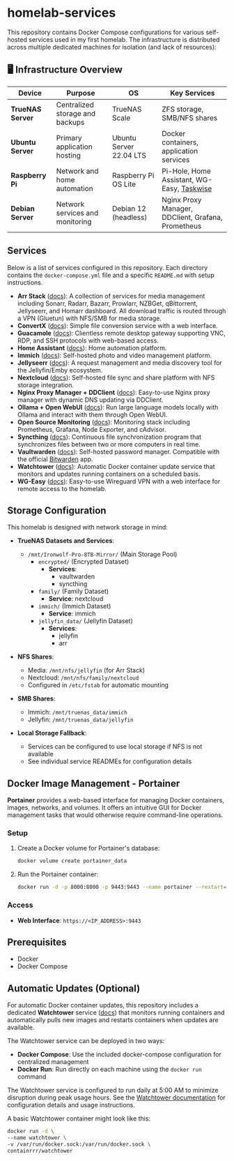 # homelab-services

This repository contains Docker Compose configurations for various self-hosted services used in my first homelab. The infrastructure is distributed across multiple dedicated machines for isolation (and lack of resources):

## 🖥️ Infrastructure Overview

| Device | Purpose | OS | Key Services |
|--------|---------|----|--------------|
| **TrueNAS Server** | Centralized storage and backups | TrueNAS Scale | ZFS storage, SMB/NFS shares |
| **Ubuntu Server** | Primary application hosting | Ubuntu Server 22.04 LTS | Docker containers, application services |
| **Raspberry Pi** | Network and home automation | Raspberry Pi OS Lite | Pi-Hole, Home Assistant, WG-Easy, [Taskwise](https://github.com/zainibeats/taskwise) |
| **Debian Server** | Network services and monitoring | Debian 12 (headless) | Nginx Proxy Manager, DDClient, Grafana, Prometheus |

## Services

Below is a list of services configured in this repository. Each directory contains the `docker-compose.yml` file and a specific `README.md` with setup instructions.

- **Arr Stack** ([docs](./arr-stack/README.md)): A collection of services for media management including Sonarr, Radarr, Bazarr, Prowlarr, NZBGet, qBittorrent, Jellyseerr, and Homarr dashboard. All download traffic is routed through a VPN (Gluetun) with NFS/SMB for media storage.
- **ConvertX** ([docs](./convertx/README.md)): Simple file conversion service with a web interface.
- **Guacamole** ([docs](./guacamole/README.md)): Clientless remote desktop gateway supporting VNC, RDP, and SSH protocols with web-based access.
- **Home Assistant** ([docs](./home-assistant/README.md)): Home automation platform.
- **Immich** ([docs](./immich/README.md)): Self-hosted photo and video management platform.
- **Jellyseerr** ([docs](./jellyseerr/README.md)): A request management and media discovery tool for the Jellyfin/Emby ecosystem.
- **Nextcloud** ([docs](./nextcloud/README.md)): Self-hosted file sync and share platform with NFS storage integration.
- **Nginx Proxy Manager + DDClient** ([docs](./nginx-ddclient/README.md)): Easy-to-use Nginx proxy manager with dynamic DNS updating via DDClient.
- **Ollama + Open WebUI** ([docs](./ollama-openwebui/README.md)): Run large language models locally with Ollama and interact with them through Open WebUI.
- **Open Source Monitoring** ([docs](./opensource-monitoring/README.md)): Monitoring stack including Prometheus, Grafana, Node Exporter, and cAdvisor.
- **Syncthing** ([docs](./syncthing/README.md)): Continuous file synchronization program that synchronizes files between two or more computers in real time.
- **Vaultwarden** ([docs](./vaultwarden/README.md)): Self-hosted password manager. Compatible with the official [Bitwarden](https://bitwarden.com/) app.
- **Watchtower** ([docs](./watchtower/README.md)): Automatic Docker container update service that monitors and updates running containers on a scheduled basis.
- **WG-Easy** ([docs](./wg-easy/README.md)): Easy-to-use Wireguard VPN with a web interface for remote access to the homelab.

## Storage Configuration

This homelab is designed with network storage in mind:

- **TrueNAS Datasets and Services**:
  - `/mnt/Ironwolf-Pro-8TB-Mirror/` (Main Storage Pool)
    - `encrypted/` (Encrypted Dataset)
      - **Services**:
        - vaultwarden
        - syncthing
    - `family/` (Family Dataset)
      - **Service**: nextcloud
    - `immich/` (Immich Dataset)
      - **Service**: immich
    - `jellyfin_data/` (Jellyfin Dataset)
      - **Services**:
        - jellyfin
        - arr

- **NFS Shares**:
  - Media: `/mnt/nfs/jellyfin` (for Arr Stack)
  - Nextcloud: `/mnt/nfs/family/nextcloud`
  - Configured in `/etc/fstab` for automatic mounting
  
- **SMB Shares**:
  - Immich: `/mnt/truenas_data/immich`
  - Jellyfin: `/mnt/truenas_data/jellyfin`

- **Local Storage Fallback**:
  - Services can be configured to use local storage if NFS is not available
  - See individual service READMEs for configuration details

## Docker Image Management - Portainer

**Portainer** provides a web-based interface for managing Docker containers, images, networks, and volumes. It offers an intuitive GUI for Docker management tasks that would otherwise require command-line operations.

### Setup

1. Create a Docker volume for Portainer's database:
   ```bash
   docker volume create portainer_data
   ```

2. Run the Portainer container:
   ```bash
   docker run -d -p 8000:8000 -p 9443:9443 --name portainer --restart=always -v /var/run/docker.sock:/var/run/docker.sock -v portainer_data:/data portainer/portainer-ce:lts
   ```

### Access

- **Web Interface**: `https://<IP_ADDRESS>:9443`

## Prerequisites

-   Docker
-   Docker Compose

## Automatic Updates (Optional)

For automatic Docker container updates, this repository includes a dedicated **Watchtower** service ([docs](./watchtower/README.md)) that monitors running containers and automatically pulls new images and restarts containers when updates are available.

The Watchtower service can be deployed in two ways:
- **Docker Compose**: Use the included docker-compose configuration for centralized management
- **Docker Run**: Run directly on each machine using the `docker run` command

The Watchtower service is configured to run daily at 5:00 AM to minimize disruption during peak usage hours. See the [Watchtower documentation](./watchtower/README.md) for configuration details and usage instructions.

A basic Watchtower container might look like this:

```bash
docker run -d \
--name watchtower \
-v /var/run/docker.sock:/var/run/docker.sock \
containrrr/watchtower
```
